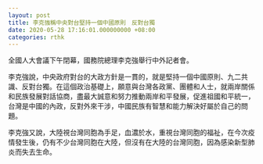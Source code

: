 ```yaml
---
layout: post
title: 李克強稱中央對台堅持一個中國原則　反對台獨
date: 2020-05-28 17:16:01.000000000 +08:00
categories: rthk
---
```


全國人大會議下午閉幕，國務院總理李克強舉行中外記者會。

李克強說，中央政府對台的大政方針是一貫的，就是堅持一個中國原則、九二共識、反對台獨。在這個政治基礎上，願意與台灣各政黨、團體和人士，就兩岸關係和民族發展對話協商，盡最大誠意和努力推動兩岸和平發展，促進祖國和平統一，台灣是中國的內政，反對外來干涉，中國民族有智慧和能力解決好屬於自己的問題。

李克強又說，大陸視台灣同胞為手足，血濃於水，重視台灣同胞的福祉，在今次疫情發生後，仍有不少台灣同胞在大陸，但沒有在大陸的台灣同胞，因為感染新型肺炎而失去生命。
